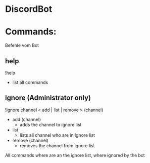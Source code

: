 # DiscordBot


# Commands:
Befehle vom Bot

## help
!help

* list all commands

## ignore (Administrator only)

!ignore channel < add | list | remove > (channel)

* add (channel)
  * adds the channel to ignore list
* list
  * lists all channel who are in ignore list
* remove (channel)
  * removes the channel from ignore list

All commands where are an the ignore list, where ignored by the bot

